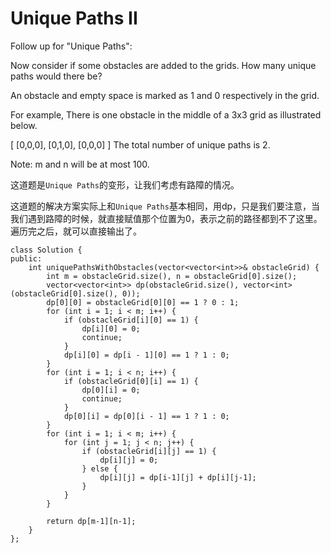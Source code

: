Unique Paths II
==============
Follow up for "Unique Paths":

Now consider if some obstacles are added to the grids. How many unique paths would there be?

An obstacle and empty space is marked as 1 and 0 respectively in the grid.

For example,
There is one obstacle in the middle of a 3x3 grid as illustrated below.

[
  [0,0,0],
  [0,1,0],
  [0,0,0]
]
The total number of unique paths is 2.

Note: m and n will be at most 100.

这道题是`Unique Paths`的变形，让我们考虑有路障的情况。

这道题的解决方案实际上和`Unique Paths`基本相同，用dp，只是我们要注意，当我们遇到路障的时候，就直接赋值那个位置为0，表示之前的路径都到不了这里。遍历完之后，就可以直接输出了。

```
class Solution {
public:
    int uniquePathsWithObstacles(vector<vector<int>>& obstacleGrid) {
        int m = obstacleGrid.size(), n = obstacleGrid[0].size();
        vector<vector<int>> dp(obstacleGrid.size(), vector<int>(obstacleGrid[0].size(), 0));
        dp[0][0] = obstacleGrid[0][0] == 1 ? 0 : 1;
        for (int i = 1; i < m; i++) {
            if (obstacleGrid[i][0] == 1) {
                dp[i][0] = 0;
                continue;
            }
            dp[i][0] = dp[i - 1][0] == 1 ? 1 : 0;
        }
        for (int i = 1; i < n; i++) {
            if (obstacleGrid[0][i] == 1) {
                dp[0][i] = 0;
                continue;
            }
            dp[0][i] = dp[0][i - 1] == 1 ? 1 : 0;
        }
        for (int i = 1; i < m; i++) {
            for (int j = 1; j < n; j++) {
                if (obstacleGrid[i][j] == 1) {
                    dp[i][j] = 0;
                } else {
                    dp[i][j] = dp[i-1][j] + dp[i][j-1];
                }
            }
        }

        return dp[m-1][n-1];
    }
};
```
